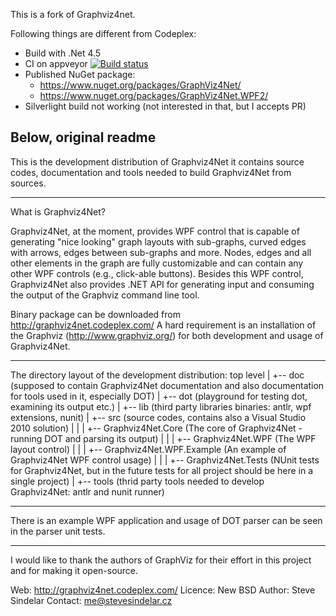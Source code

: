 ﻿This is a fork of Graphviz4net.

Following things are different from Codeplex:
* Build with .Net 4.5
* CI on appveyor [![Build status](https://ci.appveyor.com/api/projects/status/5enovot8rf7v8y7i?svg=true)](https://ci.appveyor.com/project/tomap/graphviz4net)
* Published NuGet package:
  * https://www.nuget.org/packages/GraphViz4Net/
  * https://www.nuget.org/packages/GraphViz4Net.WPF2/
* Silverlight build not working (not interested in that, but I accepts PR)

Below, original readme
-------------------------------------------

This is the development distribution of Graphviz4Net it contains source codes, 
documentation and tools needed to build Graphviz4Net from sources.

-------------------------------------------
What is Graphviz4Net?

Graphviz4Net, at the moment, provides WPF control that is capable of 
generating "nice looking" graph layouts with sub-graphs, curved edges 
with arrows, edges between sub-graphs and more. 
Nodes, edges and all other elements in the graph are fully customizable and 
can contain any other WPF controls (e.g., click-able buttons). 
Besides this WPF control, Graphviz4Net also provides .NET API for 
generating input and consuming the output of the Graphviz command line tool. 
	
Binary package can be downloaded from http://graphviz4net.codeplex.com/
A hard requirement is an installation of the Graphviz (http://www.graphviz.org/) 
for both development and usage of Graphviz4Net.


-------------------------------------------
The directory layout of the development distribution:
top level
  |
  +-- doc (supposed to contain Graphviz4Net documentation and also documentation for tools used in it, especially DOT)
  |
  +-- dot (playground for testing dot, examining its output etc.)
  |
  +-- lib (third party libraries binaries: antlr, wpf extensions, nunit)
  |
  +-- src (source codes, contains also a Visual Studio 2010 solution)
  |    |
  |    +-- Graphviz4Net.Core (The core of Graphviz4Net - running DOT and parsing its output)
  |    |
  |    +-- Graphviz4Net.WPF (The WPF layout control)
  |    |
  |    +-- Graphviz4Net.WPF.Example (An example of Graphviz4Net WPF control usage)
  |    |
  |    +-- Graphviz4Net.Tests (NUnit tests for Graphviz4Net, but in the future tests for all project should be here in a single project)
  |
  +-- tools (thrid party tools needed to develop Graphviz4Net: antlr and nunit runner)

-------------------------------------------
There is an example WPF application and usage of DOT parser 
can be seen in the parser unit tests.

-------------------------------------------
I would like to thank the authors of GraphViz for their effort in 
this project and for making it open-source.

Web: http://graphviz4net.codeplex.com/
Licence: New BSD
Author: Steve Sindelar
Contact: me@stevesindelar.cz

